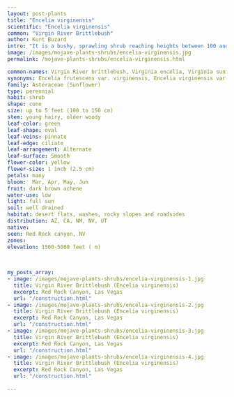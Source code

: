 ```yaml
---
layout: post-plants
title: "Encelia virginensis"
scientific: "Encelia virginensis"
common: "Virgin River Brittlebush"
author: Kurt Buzard
intro: "It is a bushy, sprawling shrub reaching heights between 100 and 150 cm (40-60 inches). It has many branches, with the younger parts hairy and the older stems developing a thickened bark. The gray-green, fuzzy to hairy foliage may be sparse, appearing pale because of the presence of many small hairs on the surface. On top of many erect, hairy stems are solitary daisy-like flower heads with 11 to 21 ray florets which are generally yellow, and a center of yellow disc florets. The fruit is a dark brown achene 5 to 8 millimeters long and usually lacking a pappus. Virgin River brittlebush is distinguished from other Encelia species by its smaller mature plant size and smaller leaves, and the presence of both ray and disk flowers."
image: /images/mojave-plants-shrubs/encelia-virginensis.jpg
permalink: /mojave-plants-shrubs/encelia-virginensis.html

common-names: Virgin River brittlebush, Virginia encelia, Virginia sunflower
synonyms: Encelia frutescens var. virginensis, Encelia virginensis var. virginensis
family: Asteraceae (Sunflower)
type: perennial
habit: shrub
shape: cone
size: up to 5 feet (100 to 150 cm)
stem: young hairy, older woody
leaf-color: green
leaf-shape: oval
leaf-veins: pinnate
leaf-edge: ciliate
leaf-arrangement: Alternate
leaf-surface: Smooth
flower-color: yellow
flower-size: 1 inch (2.5 cm)
petals: many
bloom:  Mar, Apr, May, Jun
fruit: dark brown achene
water-use: low
light: full sun
soil: well drained
habitat: desert flats, washes, rocky slopes and roadsides
distribution: AZ, CA, NM, NV, UT
native: 
seen: Red Rock canyon, NV
zones: 
elevation: 1500-5000 feet ( m)
 
   

my_posts_array:
- image: /images/mojave-plants-shrubs/encelia-virginensis-1.jpg
  title: Virgin River Brittlebush (Encelia virginensis)
  excerpt: Red Rock Canyon, Las Vegas
  url: "/construction.html"
- image: /images/mojave-plants-shrubs/encelia-virginensis-2.jpg
  title: Virgin River Brittlebush (Encelia virginensis)
  excerpt: Red Rock Canyon, Las Vegas
  url: "/construction.html"
- image: /images/mojave-plants-shrubs/encelia-virginensis-3.jpg
  title: Virgin River Brittlebush (Encelia virginensis)
  excerpt: Red Rock Canyon, Las Vegas
  url: "/construction.html"
- image: /images/mojave-plants-shrubs/encelia-virginensis-4.jpg
  title: Virgin River Brittlebush (Encelia virginensis)
  excerpt: Red Rock Canyon, Las Vegas
  url: "/construction.html"
 
---
```

  
  
 <p></p>
  